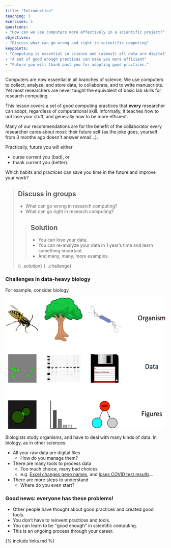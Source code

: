 ```yaml
---
title: "Introduction"
teaching: 5
exercises: 5
questions:
- "How can we use computers more effectively in a scientific project?"
objectives:
- "Discuss what can go wrong and right in scientific computing"
keypoints:
- "Computing is essential in science and (almost) all data are digital"
- "A set of good enough practices can make you more efficient"
- "Future you will thank past you for adopting good practices."
---
```


Computers are now essential in all branches of science.
We use computers to collect, analyze, and store data, to collaborate, and to write manuscripts.
Yet most researchers are never taught the equivalent of basic lab skills for research computing.

This lesson covers a set of good computing practices that **every** researcher can adopt,
regardless of computational skill.
Informally, it teaches how to not lose your stuff, and generally how to be more efficient.

Many of our recommendations are for the benefit of the collaborator every researcher cares about most:
their future self (as the joke goes, yourself from 3 months ago doesn't answer email…).

Practically, future you will either
  - curse current you (bad), or
  - thank current you (better).

Which habits and practices can save you time in the future and improve your work?


> ## Discuss in groups
>
> * What can go wrong in research computing?
> * What can go right in research computing?
>
>> ## Solution
>>
>> *   You can lose your data.
>> *   You can re-analyze your data in 1 year’s
>>     time and learn something important.
>> *   And many, many, more examples.
>>
> {: .solution}
{: .challenge}


### Challenges in data-heavy biology

For example, consider biology.

![Figure 1. Biological discovery from organism through data to figures (or conclusions)](../fig/ew-intro.png)

Biologists study organisms, and have to deal with many kinds of data.
In biology, as in other sciences:

- All your raw data are digital files
    - How do you manage them?
- There are many tools to process data
    - Too much choice, many bad choices
    - e.g. [Excel changes gene names](https://doi.org/10.1186/s13059-016-1044-7), and [loses COVID test results](https://www.bbc.co.uk/news/technology-54423988)...
- There are more steps to understand
    - Where do you even start?

### Good news: everyone has these problems!

- Other people have thought about good practices and created good tools.
- You don’t have to reinvent practices and tools.
- You can learn to be "good enough" in scientific computing.
- This is an ongoing process through your career.

{% include links.md %}


